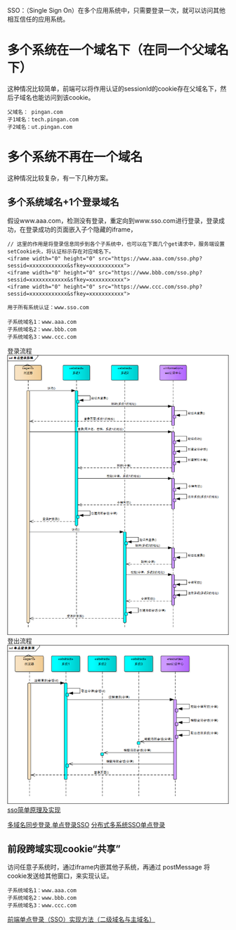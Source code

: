 SSO：（Single Sign On）在多个应用系统中，只需要登录一次，就可以访问其他相互信任的应用系统。
#   多个系统在一个域名下（在同一个父域名下）
这种情况比较简单，前端可以将作用认证的sessionId的cookie存在父域名下，然后子域名也能访问到该cookie。
```
父域名： pingan.com
子1域名：tech.pingan.com
子2域名：ut.pingan.com
```
#   多个系统不再在一个域名
这种情况比较复杂，有一下几种方案。
##  多个系统域名+1个登录域名
假设www.aaa.com，检测没有登录，重定向到www.sso.com进行登录，登录成功，在登录成功的页面嵌入子个隐藏的iframe，
```
// 这里的作用是将登录信息同步到各个子系统中，也可以在下面几个get请求中，服务端设置setCookie头，将认证标示存在对应域名下。
<iframe width="0" height="0" src="https://www.aaa.com/sso.php?sessid=xxxxxxxxxxxx&sfkey=xxxxxxxxxxx">
<iframe width="0" height="0" src="https://www.bbb.com/sso.php?sessid=xxxxxxxxxxxx&sfkey=xxxxxxxxxxx">
<iframe width="0" height="0" src="https://www.ccc.com/sso.php?sessid=xxxxxxxxxxxx&sfkey=xxxxxxxxxxx">
```
```
用于所有系统认证：www.sso.com

子系统域名1：www.aaa.com
子系统域名2：www.bbb.com
子系统域名3：www.ccc.com
```
登录流程
![登录流程](../img/sso_login.png)
登出流程
![登出流程](../img/sso_logout.png)
[sso简单原理及实现](https://www.cnblogs.com/zh94/p/8352943.html)<br>

[多域名同步登录,单点登录SSO](https://blog.csdn.net/webnoties/article/details/77651669)
[分布式多系统SSO单点登录](https://blog.csdn.net/weixin_38312502/article/details/81180260)
##  前段跨域实现cookie“共享”
访问任意子系统时，通过iframe内嵌其他子系统，再通过 postMessage 将cookie发送给其他窗口，来实现认证。
```
子系统域名1：www.aaa.com
子系统域名2：www.bbb.com
子系统域名3：www.ccc.com
```
[前端单点登录（SSO）实现方法（二级域名与主域名）](https://www.cnblogs.com/Easty/p/7338940.html)




